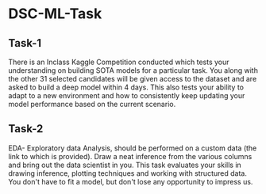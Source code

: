 # DSC-ML-Task

## Task-1
There is an Inclass Kaggle Competition conducted which tests your understanding on building SOTA models for a particular task. You along with the other 31 selected candidates will be given access to the dataset and are asked to build a deep model within 4 days. This also tests your ability to adapt to a new environment and how to consistently keep updating your model performance based on the current scenario.
## Task-2
EDA- Exploratory data Analysis, should be performed on a custom data (the link to which is provided). Draw a neat inference from the various columns and bring out the data scientist in you. This task evaluates your skills in drawing inference, plotting techniques and working with structured data. You don't have to fit a model, but don't lose any opportunity to impress us.
